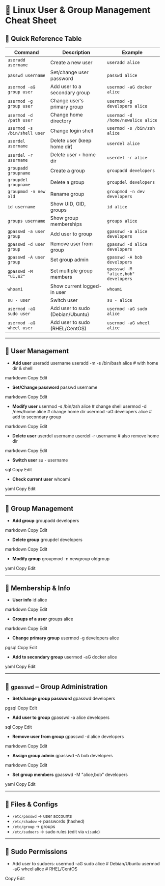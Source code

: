 # 🐧 Linux User & Group Management Cheat Sheet

## 🔹 Quick Reference Table

| Command | Description | Example |
|---------|-------------|---------|
| `useradd username` | Create a new user | `useradd alice` |
| `passwd username` | Set/change user password | `passwd alice` |
| `usermod -aG group user` | Add user to a secondary group | `usermod -aG docker alice` |
| `usermod -g group user` | Change user’s primary group | `usermod -g developers alice` |
| `usermod -d /path user` | Change home directory | `usermod -d /home/newalice alice` |
| `usermod -s /bin/shell user` | Change login shell | `usermod -s /bin/zsh alice` |
| `userdel username` | Delete user (keep home dir) | `userdel alice` |
| `userdel -r username` | Delete user + home dir | `userdel -r alice` |
| `groupadd groupname` | Create a group | `groupadd developers` |
| `groupdel groupname` | Delete a group | `groupdel developers` |
| `groupmod -n new old` | Rename group | `groupmod -n dev developers` |
| `id username` | Show UID, GID, groups | `id alice` |
| `groups username` | Show group memberships | `groups alice` |
| `gpasswd -a user group` | Add user to group | `gpasswd -a alice developers` |
| `gpasswd -d user group` | Remove user from group | `gpasswd -d alice developers` |
| `gpasswd -A user group` | Set group admin | `gpasswd -A bob developers` |
| `gpasswd -M "u1,u2"` | Set multiple group members | `gpasswd -M "alice,bob" developers` |
| `whoami` | Show current logged-in user | `whoami` |
| `su - user` | Switch user | `su - alice` |
| `usermod -aG sudo user` | Add user to sudo (Debian/Ubuntu) | `usermod -aG sudo alice` |
| `usermod -aG wheel user` | Add user to sudo (RHEL/CentOS) | `usermod -aG wheel alice` |

---

## 🔹 User Management
- **Add user**
useradd username
useradd -m -s /bin/bash alice # with home dir & shell

markdown
Copy
Edit

- **Set/Change password**
passwd username

markdown
Copy
Edit

- **Modify user**
usermod -s /bin/zsh alice # change shell
usermod -d /new/home alice # change home dir
usermod -aG developers alice # add to secondary group

markdown
Copy
Edit

- **Delete user**
userdel username
userdel -r username # also remove home dir

markdown
Copy
Edit

- **Switch user**
su - username

sql
Copy
Edit

- **Check current user**
whoami

yaml
Copy
Edit

---

## 🔹 Group Management
- **Add group**
groupadd developers

markdown
Copy
Edit

- **Delete group**
groupdel developers

markdown
Copy
Edit

- **Modify group**
groupmod -n newgroup oldgroup

yaml
Copy
Edit

---

## 🔹 Membership & Info
- **User info**
id alice

markdown
Copy
Edit

- **Groups of a user**
groups alice

markdown
Copy
Edit

- **Change primary group**
usermod -g developers alice

pgsql
Copy
Edit

- **Add to secondary group**
usermod -aG docker alice

yaml
Copy
Edit

---

## 🔹 `gpasswd` – Group Administration
- **Set/change group password**
gpasswd developers

pgsql
Copy
Edit

- **Add user to group**
gpasswd -a alice developers

sql
Copy
Edit

- **Remove user from group**
gpasswd -d alice developers

markdown
Copy
Edit

- **Assign group admin**
gpasswd -A bob developers

markdown
Copy
Edit

- **Set group members**
gpasswd -M "alice,bob" developers

yaml
Copy
Edit

---

## 🔹 Files & Configs
- `/etc/passwd` → user accounts  
- `/etc/shadow` → passwords (hashed)  
- `/etc/group` → groups  
- `/etc/sudoers` → sudo rules (edit via `visudo`)  

---

## 🔹 Sudo Permissions
- Add user to sudoers:
usermod -aG sudo alice # Debian/Ubuntu
usermod -aG wheel alice # RHEL/CentOS

Copy
Edit
